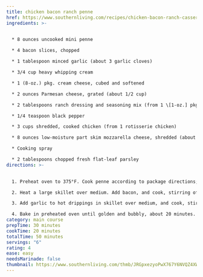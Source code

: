 ```yaml
---
title: chicken bacon ranch penne
href: https://www.southernliving.com/recipes/chicken-bacon-ranch-casserole
ingredients: >-
  

  * 8 ounces uncooked mini penne

  * 4 bacon slices, chopped

  * 1 tablespoon minced garlic (about 3 garlic cloves)

  * 3/4 cup heavy whipping cream

  * 1 (8-oz.) pkg. cream cheese, cubed and softened

  * 2 ounces Parmesan cheese, grated (about 1/2 cup)

  * 2 tablespoons ranch dressing and seasoning mix (from 1 \[1-oz.] pkg.)

  * 1/4 teaspoon black pepper

  * 3 cups shredded, cooked chicken (from 1 rotisserie chicken)

  * 8 ounces low-moisture part skim mozzarella cheese, shredded (about 2 cups) divided

  * Cooking spray

  * 2 tablespoons chopped fresh flat-leaf parsley
directions: >-
  

  1. Preheat oven to 375°F. Cook penne according to package directions; drain, reserving 1 cup cooking water. Place pasta in a large bowl, and set aside.

  2. Heat a large skillet over medium. Add bacon, and cook, stirring often, until crisp, about 5 minutes. Using a slotted spoon, transfer bacon to a plate lined with paper towels. Reserve drippings in skillet.

  3. Add garlic to hot drippings in skillet over medium, and cook, stirring constantly, until fragrant, about 1 minute. Whisk in whipping cream and cream cheese; cook, whisking often, until cream cheese is melted and mixture is smooth, about 2 minutes. Remove from heat, and stir in Parmesan, ranch dressing mix, pepper, and reserved 1 cup cooking water. Pour over pasta. Fold in chicken and 1 cup of the mozzarella cheese. Pour mixture into a lightly greased (with cooking spray) 13- x 9-inch baking dish. Top with bacon and remaining 1 cup cheese.

  4. Bake in preheated oven until golden and bubbly, about 20 minutes. Sprinkle with parsley, and serve hot.
category: main course
prepTime: 30 minutes
cookTime: 20 minutes
totalTime: 50 minutes
servings: "6"
rating: 4
ease: easy
needsMarinade: false
thumbnail: https://www.southernliving.com/thmb/JRGpxezyoPwX767Y6NVQZ4XWZK4=/750x0/filters:no_upscale():max_bytes(150000):strip_icc():format(webp)/sl_seo_112119_am_chicbaconranchcass_095-2000-96a80d8efa6847c99cec1c2afb77880d.jpg
---
```

